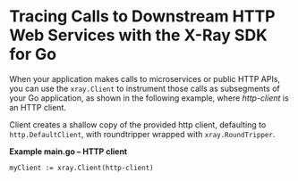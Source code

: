 # Tracing Calls to Downstream HTTP Web Services with the X\-Ray SDK for Go<a name="xray-sdk-go-httpclients"></a>

When your application makes calls to microservices or public HTTP APIs, you can use the `xray.Client` to instrument those calls as subsegments of your Go application, as shown in the following example, where *http\-client* is an HTTP client\.

Client creates a shallow copy of the provided http client, defaulting to `http.DefaultClient`, with roundtripper wrapped with `xray.RoundTripper`\.

**Example main\.go – HTTP client**  

```
myClient := xray.Client(http-client)
```